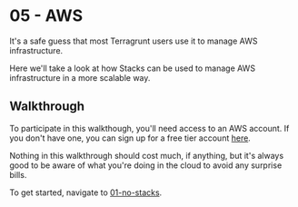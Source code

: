 # 05 - AWS

It's a safe guess that most Terragrunt users use it to manage AWS infrastructure.

Here we'll take a look at how Stacks can be used to manage AWS infrastructure in a more scalable way.

## Walkthrough

To participate in this walkthough, you'll need access to an AWS account. If you don't have one, you can sign up for a free tier account [here](https://aws.amazon.com/resources/create-account/).

Nothing in this walkthrough should cost much, if anything, but it's always good to be aware of what you're doing in the cloud to avoid any surprise bills.

To get started, navigate to [01-no-stacks](./01-no-stacks).

